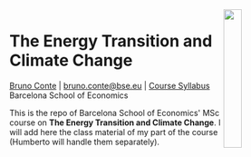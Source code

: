 <img style="float: right;width: 25%" src="https://brunoconteleite.github.io/08-geospatial-ds-bse/figs/bse_primary_logo.png">

# The Energy Transition and Climate Change
[Bruno Conte](https://brunoconteleite.github.io/) | [bruno.conte@bse.eu](mailto:bruno.conte@bse.eu) | [Course Syllabus](https://www.dropbox.com/scl/fi/jb85hon9hn9b8a0veppda/Syllabus-The-energy-transition-and-climate-change-Winter-2024.pdf?rlkey=99fhat7wb613e9gjp0kz6syqz&raw=1)<br>
Barcelona School of Economics
 
This is the repo of Barcelona School of Economics' MSc course on **The Energy Transition and Climate Change**. I will add here the class material of my part of the course (Humberto will handle them separately).
